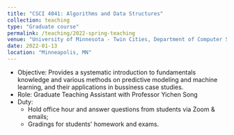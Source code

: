 ```yaml
---
title: "CSCI 4041: Algorithms and Data Structures"
collection: teaching
type: "Graduate course"
permalink: /teaching/2022-spring-teaching
venue: "University of Minnesota - Twin Cities, Department of Computer Science and Engineering"
date: 2022-01-13
location: "Minneapolis, MN"
---
```


- Objective: Provides a systematic introduction to fundamentals knowledge and various methods on predictive modeling and machine learning, and their applications in bussiness case studies.
- Role: Graduate Teaching Assistant with Professor Yichen Song
- Duty: 
	- Hold office hour and answer questions from students via Zoom & emails;
	- Gradings for students' homework and exams.
